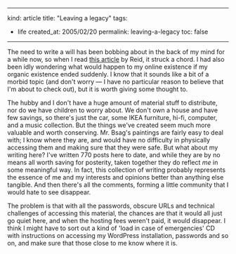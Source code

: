 -----
kind: article
title: "Leaving a legacy"
tags:
- life
created_at: 2005/02/20
permalink: leaving-a-legacy
toc: false
-----

<p>The need to write a will has been bobbing about in the back of my mind for a while now, so when I read <a href="http://photodude.com/article/2548/lifetime-web" title="The Daily Whim: Lifetime Web">this article</a> by Reid, it struck a chord. I had also been idly wondering what would happen to my online existence if my organic existence ended suddenly. I know that it sounds like a bit of a morbid topic (and don't worry &mdash; I have no particular reason to believe that I'm about to check out), but it is worth giving some thought to.</p>

<p>The hubby and I don't have a huge amount of material stuff to distribute, nor do we have children to worry about. We don't own a house and have few savings, so there's just the car, some IKEA furniture, hi-fi, computer, and a music collection. But the things we've created seem much more valuable and worth conserving. Mr. Bsag's paintings are fairly easy to deal with; I know where they are, and would have no difficulty in physically accessing them and making sure that they were safe. But what about my writing here? I've written 770 posts here to date, and while they are by no means all worth saving for posterity, taken together they do reflect <em>me</em> in some meaningful way. In fact, this collection of writing probably represents the essence of me and my interests and opinions better than anything else tangible. And then there's all the comments, forming a little community that I would hate to see disappear.</p>

<p>The problem is that with all the passwords, obscure URLs and technical challenges of accessing this material, the chances are that it would all just go quiet here, and when the hosting fees weren't paid, it would disappear. I think I might have to sort out a kind of 'load in case of emergencies' CD with instructions on accessing my WordPress installation, passwords and so on, and make sure that those close to me know where it is.</p>




